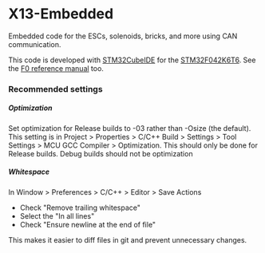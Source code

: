 # X13-Embedded

Embedded code for the ESCs, solenoids, bricks, and more using CAN communication.

This code is developed with [STM32CubeIDE](https://www.st.com/en/development-tools/stm32cubeide.html)
for the [STM32F042K6T6](https://www.st.com/content/ccc/resource/technical/document/datasheet/52/ad/d0/80/e6/be/40/ad/DM00105814.pdf/files/DM00105814.pdf/jcr:content/translations/en.DM00105814.pdf).
See the [F0 reference manual](https://www.st.com/resource/en/reference_manual/dm00031936-stm32f0x1stm32f0x2stm32f0x8-advanced-armbased-32bit-mcus-stmicroelectronics.pdf) too.


### Recommended settings
##### Optimization
Set optimization for Release builds to -03 rather than -Osize (the default). This setting is in
Project > Properties > C/C++ Build > Settings > Tool Settings > MCU GCC Compiler > Optimization.
This should only be done for Release builds. Debug builds should not be optimization

##### Whitespace
In Window > Preferences > C/C++ > Editor > Save Actions
* Check "Remove trailing whitespace"
* Select the "In all lines"
* Check "Ensure newline at the end of file"

This makes it easier to diff files in git and prevent unnecessary changes.
